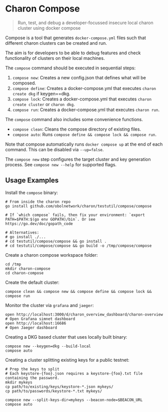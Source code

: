 # Charon Compose

> Run, test, and debug a developer-focussed insecure local charon cluster using docker compose

Compose is a tool that generates `docker-compose.yml` files such that different charon clusters can be created and run.

The aim is for developers to be able to debug features and check functionality of clusters on their local machines.

The `compose` command should be executed in sequential steps:
 1. `compose new`: Creates a new config.json that defines what will be composed.
 2. `compose define`: Creates a docker-compose.yml that executes `charon create dkg` if keygen==dkg.
 3. `compose lock`: Creates a docker-compose.yml that executes `charon create cluster` or `charon dkg`.
 4. `compose run`: Creates a docker-compose.yml that executes `charon run`.

The `compose` command also includes some convenience functions.
- `compose clean`: Cleans the compose directory of existing files.
- `compose auto`: Runs `compose define && compose lock && compose run`.

Note that compose automatically runs `docker compose up` at the end of each command. This can be disabled via `--up=false`.

The `compose new` step configures the target cluster and key generation process. See `compose new --help` for supported flags.

## Usage Examples

Install the `compose` binary:
```
# From inside the charon repo
go install github.com/obolnetwork/charon/testutil/compose/compose

# If `which compose` fails, then fix your environment: `export PATH=$PATH:$(go env GOPATH)/bin`. Or see https://go.dev/doc/gopath_code

# Alternatives:
# go install ./...
# cd testutil/compose/compose && go install .
# cd testutil/compose/compose && go build -o /tmp/compose/compose
```

Create a charon compose workspace folder:
```
cd /tmp
mkdir charon-compose
cd charon-compose
```

Create the default cluster:
```
compose clean && compose new && compose define && compose lock && compose run
```

Monitor the cluster via `grafana` and `jaeger`:
```
open http://localhost:3000/d/charon_overview_dashboard/charon-overview  # Open Grafana simnet dashboard
open http://localhost:16686                                             # Open Jaeger dashboard
```

Creating a DKG based cluster that uses locally built binary:
```
compose new --keygen=dkg --build-local
compose auto
```

Creating a cluster splitting existing keys for a public testnet:
```
# Prep the keys to split
# Each keystore-{foo}.json requires a keystore-{foo}.txt file containing the password.
mkdir mykeys
cp path/to/existing/keys/keystore-*.json mykeys/
cp path/to/passwords/keystore-*.txt mykeys/

compose new --split-keys-dir=mykeys --beacon-node=$BEACON_URL
compose auto
```
